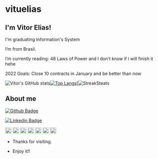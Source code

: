 # vituelias
## I'm Vitor Elias!

 

<p>I'm graduating Information's System</p>
<p>I’m from Brasil.</p>
<p>I’m currently reading: 48 Laws of Power and I don't know if i will finish it hehe</p>
<p>2022 Goals: Close 10 contracts in January and be better than now</p>

![Vitor's GitHub stats](https://github-readme-stats.vercel.app/api?username=vituelias&show_icons=true&theme=radical&layout=wakatime)[![Top Langs](https://github-readme-stats.vercel.app/api/top-langs/?username=vituelias&show_icons=true&theme=radical&layout=compact)](https://github.com/vituelias/github-readme-stats)[![StreakSteats](https://github-readme-streak-stats.herokuapp.com/?user={vituelias})

## About me

[![Github Badge](https://img.shields.io/badge/-Github-000?style=flat-square&logo=Github&logoColor=white&link=https://github.com/vituelias)](https://github.com/vituelias)

[![Linkedin Badge](https://img.shields.io/badge/-LinkedIn-blue?style=flat-square&logo=Linkedin&logoColor=white&link=https://www.linkedin.com/in/vitor-elias-365438162/)]( https://www.linkedin.com/in/vitor-elias-365438162/)

<code><img height = "20" src = "https://img.shields.io/badge/Google%20Analytics-E37400?style=for-the-badge&logo=google%20analytics&logoColor=white"></code> 
<code><img height = "20" src = "https://img.shields.io/badge/MySQL-005C84?style=for-the-badge&logo=mysql&logoColor=white"></code> 
<code><img height = "20" src = "https://img.shields.io/badge/PowerBI-F2C811?style=for-the-badge&logo=Power%20BI&logoColor=white"></code> 
<code><img height = "20" src = "https://img.shields.io/badge/Colab-F9AB00?style=for-the-badge&logo=googlecolab&color=525252"></code> 
<code><img height = "20" src = "https://img.shields.io/badge/Python-FFD43B?style=for-the-badge&logo=python&logoColor=darkgreen"></code> 
<code><img height = "20" src = "https://img.shields.io/badge/Flutter-02569B?style=for-the-badge&logo=flutter&logoColor=white"></code> 
<code><img height = "20" src = "https://img.shields.io/badge/Android-3DDC84?style=for-the-badge&logo=android&logoColor=white"></code> 


- Thanks for visiting.

- Enjoy it!!
